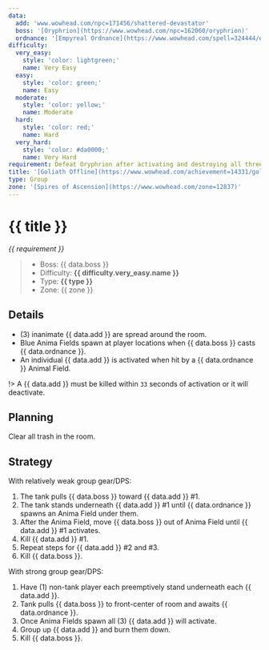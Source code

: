 ```yaml
---
data:
  add: 'www.wowhead.com/npc=171456/shattered-devastator'
  boss: '[Oryphrion](https://www.wowhead.com/npc=162060/oryphrion)'
  ordnance: '[Empyreal Ordnance](https://www.wowhead.com/spell=324444/empyreal-ordnance)'
difficulty:
  very_easy:
    style: 'color: lightgreen;'
    name: Very Easy
  easy:
    style: 'color: green;'
    name: Easy
  moderate:
    style: 'color: yellow;'
    name: Moderate
  hard:
    style: 'color: red;'
    name: Hard
  very_hard:
    style: 'color: #da0000;'
    name: Very Hard
requirement: Defeat Oryphrion after activating and destroying all three Shattered Devastators in the Spires of Ascension on Mythic difficulty.
title: '[Goliath Offline](https://www.wowhead.com/achievement=14331/goliath-offline)'
type: Group
zone: '[Spires of Ascension](https://www.wowhead.com/zone=12837)'
---
```


# {{ title }}

_{{ requirement }}_

> - Boss: {{ data.boss }}
> - Difficulty: **<span style="{{ difficulty.very_easy.style }}">{{ difficulty.very_easy.name }}</span>**
> - Type: **{{ type }}**
> - Zone: {{ zone }}

## Details

- (3) inanimate {{ data.add }} are spread around the room.
- Blue Anima Fields spawn at player locations when {{ data.boss }} casts {{ data.ordnance }}.
- An individual {{ data.add }} is activated when hit by a {{ data.ordnance }} Animal Field.

!> A {{ data.add }} must be killed within `33` seconds of activation or it will deactivate.

## Planning

Clear all trash in the room.

## Strategy

With relatively weak group gear/DPS:

1. The tank pulls {{ data.boss }} toward {{ data.add }} #1.
2. The tank stands underneath {{ data.add }} #1 until {{ data.ordnance }} spawns an Anima Field under them.
3. After the Anima Field, move {{ data.boss }} out of Anima Field until {{ data.add }} #1 activates.
4. Kill {{ data.add }} #1.
5. Repeat steps for {{ data.add }} #2 and #3.
6. Kill {{ data.boss }}.

With strong group gear/DPS:

1. Have (1) non-tank player each preemptively stand underneath each {{ data.add }}.
2. Tank pulls {{ data.boss }} to front-center of room and awaits {{ data.ordnance }}.
3. Once Anima Fields spawn all (3) {{ data.add }} will activate.
4. Group up {{ data.add }} and burn them down.
5. Kill {{ data.boss }}.
